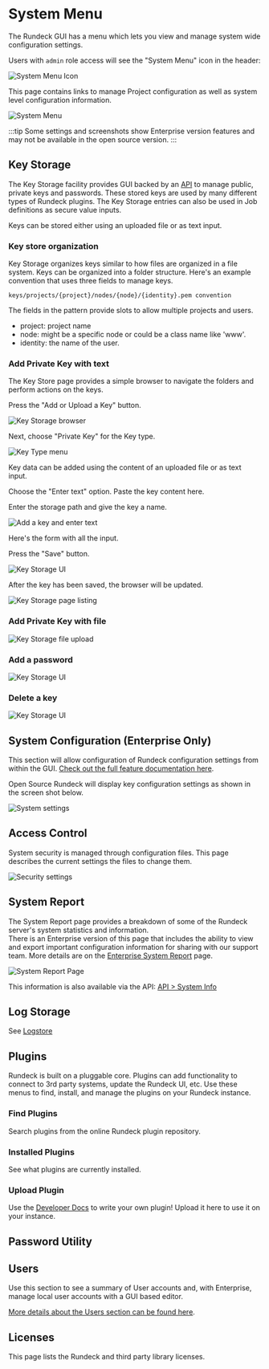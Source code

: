 # System Menu

The Rundeck GUI has a menu which lets you view and manage system wide configuration settings.

Users with `admin` role access will see the "System Menu" icon in the header:

![System Menu Icon](~@assets/img/fig0701.png)

This page contains links to manage Project configuration as well as system level configuration information.

![System Menu](~@assets/img/fig0702.png)

:::tip
Some settings and screenshots show Enterprise version features and may not be available in the open source version.
:::

## Key Storage

The Key Storage facility provides GUI backed by an [API](/api/rundeck-api.md#key-storage) to manage public, private keys and passwords.
These stored keys are used by many different types of Rundeck plugins.  The Key Storage entries can also be used in Job definitions as secure value inputs.

Keys can be stored either using an uploaded file or as text input.

### Key store organization

Key Storage organizes keys similar to how files are organized in a file system. Keys can be organized into a folder structure.
Here's an example convention that uses three fields to manage keys.

    keys/projects/{project}/nodes/{node}/{identity}.pem convention

The fields in the pattern provide slots to allow multiple projects and users.

- project: project name
- node: might be a specific node or could be a class name like 'www'.
- identity: the name of the user.

### Add Private Key with text

The Key Store page provides a simple browser to navigate the folders and perform actions on the keys.

Press the "Add or Upload a Key" button.

![Key Storage browser](~@assets/img/fig0720.png)

Next, choose "Private Key" for the Key type.

![Key Type menu](~@assets/img/fig0722.png)

Key data can be added using the content of an uploaded file or as text input.

Choose the "Enter text" option. Paste the key content here.

Enter the storage path and give the key a name.

![Add a key and enter text](~@assets/img/fig0721.png)

Here's the form with all the input.

Press the "Save" button.

![Key Storage UI](~@assets/img/fig0724.png)

After the key has been saved, the browser will be updated.

![Key Storage page listing](~@assets/img/fig0725.png)

### Add Private Key with file

![Key Storage file upload](~@assets/img/fig0728.png)

### Add a password

![Key Storage UI](~@assets/img/fig0726.png)

### Delete a key

![Key Storage UI](~@assets/img/fig0727.png)

## System Configuration (Enterprise Only)

This section will allow configuration of Rundeck configuration settings from within the GUI.  [Check out the full feature documentation here](/manual/configuration-mgmt/configmgmt.md).

Open Source Rundeck will display key configuration settings as shown in the screen shot below.

![System settings](~@assets/img/fig0715.png)

## Access Control

System security is managed through configuration files. This page describes the current settings the files to change them.

![Security settings](~@assets/img/fig0716.png)

## System Report

The System Report page provides a breakdown of some of the Rundeck server's system statistics and information.  
There is an Enterprise version of this page that includes the ability to view and export important configuration
information for sharing with our support team.  More details are on the [Enterprise System Report](system-report.md) page.

![System Report Page](~@assets/img/fig0703.png)

This information is also available via the API: [API > System Info](/api/rundeck-api.md#system-info)

## Log Storage

See [Logstore](/administration/cluster/logstore/)

## Plugins

Rundeck is built on a pluggable core.  Plugins can add functionality to connect to 3rd party systems, update the Rundeck UI, etc.
Use these menus to find, install, and manage the plugins on your Rundeck instance.

### Find Plugins

Search plugins from the online Rundeck plugin repository.

### Installed Plugins

See what plugins are currently installed.

### Upload Plugin

Use the [Developer Docs](/api/rundeck-api) to write your own plugin!  Upload it here to use it on your instance.

## Password Utility

## Users
Use this section to see a summary of User accounts and, with Enterprise, manage local user accounts with a GUI based editor.

[More details about the Users section can be found here](/manual/user-management/user-mgmt.html).

## Licenses

This page lists the Rundeck and third party library licenses.
